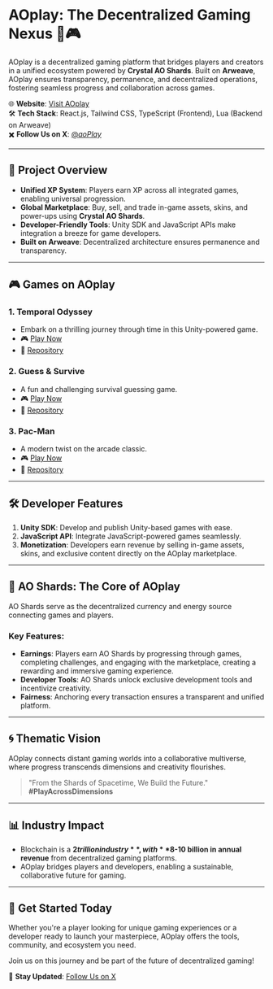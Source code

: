 # AOplay: The Decentralized Gaming Nexus 🚀🎮

AOplay is a decentralized gaming platform that bridges players and creators in a unified ecosystem powered by **Crystal AO Shards**. Built on **Arweave**, AOplay ensures transparency, permanence, and decentralized operations, fostering seamless progress and collaboration across games.

🌐 **Website**: [Visit AOplay](https://ao-play.vercel.app/)  
🛠️ **Tech Stack**: React.js, Tailwind CSS, TypeScript (Frontend), Lua (Backend on Arweave)  
✖️ **Follow Us on X**: [@_aoPlay_](https://x.com/_aoPlay_)

---

## 🌟 **Project Overview**
- **Unified XP System**: Players earn XP across all integrated games, enabling universal progression.
- **Global Marketplace**: Buy, sell, and trade in-game assets, skins, and power-ups using **Crystal AO Shards**.
- **Developer-Friendly Tools**: Unity SDK and JavaScript APIs make integration a breeze for game developers.
- **Built on Arweave**: Decentralized architecture ensures permanence and transparency.

---

## 🎮 **Games on AOplay**

### 1. **Temporal Odyssey**
   - Embark on a thrilling journey through time in this Unity-powered game.  
   - 🎮 [Play Now](https://temporal-odyssey-build.vercel.app/)  
   - 📂 [Repository](https://github.com/NirajArts/TemporalOdysseyBuild)

### 2. **Guess & Survive**
   - A fun and challenging survival guessing game.  
   - 🎮 [Play Now](https://hangman-two-peach.vercel.app/)  
   - 📂 [Repository](https://github.com/Shradhesh71/ARchallenges)

### 3. **Pac-Man**
   - A modern twist on the arcade classic.  
   - 🎮 [Play Now](https://pac-man-v8br.vercel.app/)  
   - 📂 [Repository](https://github.com/Coding-unity/The-PacMan.git)

---

## 🛠️ **Developer Features**
1. **Unity SDK**: Develop and publish Unity-based games with ease.
2. **JavaScript API**: Integrate JavaScript-powered games seamlessly.
3. **Monetization**: Developers earn revenue by selling in-game assets, skins, and exclusive content directly on the AOplay marketplace.

---

## 💎 **AO Shards: The Core of AOplay**
AO Shards serve as the decentralized currency and energy source connecting games and players.  
### **Key Features**:
- **Earnings**: Players earn AO Shards by progressing through games, completing challenges, and engaging with the marketplace, creating a rewarding and immersive gaming experience.  
- **Developer Tools**: AO Shards unlock exclusive development tools and incentivize creativity.  
- **Fairness**: Anchoring every transaction ensures a transparent and unified platform.

---

## 🌀 **Thematic Vision**
AOplay connects distant gaming worlds into a collaborative multiverse, where progress transcends dimensions and creativity flourishes.  

> "From the Shards of Spacetime, We Build the Future."  
> **#PlayAcrossDimensions**

---

## 📊 **Industry Impact**
- Blockchain is a **$2 trillion industry**, with **$8-10 billion in annual revenue** from decentralized gaming platforms.
- AOplay bridges players and developers, enabling a sustainable, collaborative future for gaming.

---

## 🌌 **Get Started Today**
Whether you're a player looking for unique gaming experiences or a developer ready to launch your masterpiece, AOplay offers the tools, community, and ecosystem you need.  

Join us on this journey and be part of the future of decentralized gaming!  

📣 **Stay Updated**: [Follow Us on X](https://x.com/_aoPlay_)